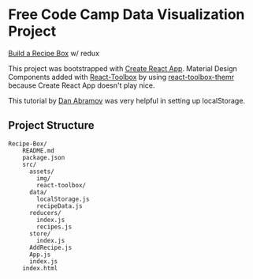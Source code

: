# Free Code Camp Data Visualization Project

[Build a Recipe Box](https://www.freecodecamp.com/challenges/build-a-recipe-box) w/ redux

This project was bootstrapped with [Create React App](https://github.com/facebookincubator/create-react-app).
Material Design Components added with [React-Toolbox](http://react-toolbox.com/#/) by using [react-toolbox-themr](https://github.com/react-toolbox/react-toolbox-themr) because Create React App doesn't play nice.

This tutorial by [Dan Abramov](https://egghead.io/lessons/javascript-redux-persisting-the-state-to-the-local-storage) was very helpful in setting up localStorage.

## Project Structure

```
Recipe-Box/
    README.md
    package.json
    src/
      assets/
        img/
        react-toolbox/
      data/
        localStorage.js
        recipeData.js
      reducers/
        index.js
        recipes.js
      store/
        index.js
      AddRecipe.js
      App.js
      index.js
    index.html
  
```


